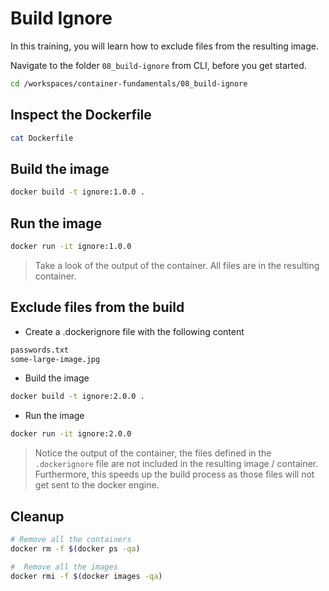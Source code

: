 # Build Ignore

In this training, you will learn how to exclude files from the resulting image.

Navigate to the folder `08_build-ignore` from CLI, before you get started.

```bash
cd /workspaces/container-fundamentals/08_build-ignore
```

## Inspect the Dockerfile

```bash
cat Dockerfile
```

## Build the image

```bash
docker build -t ignore:1.0.0 .
```

## Run the image

```bash
docker run -it ignore:1.0.0
```

>Take a look of the output of the container. All files are in the resulting container.

## Exclude files from the build

* Create a .dockerignore file with the following content

```txt
passwords.txt
some-large-image.jpg
```

* Build the image

```bash
docker build -t ignore:2.0.0 .
```

* Run the image

```bash
docker run -it ignore:2.0.0
```

>Notice the output of the container, the files defined in the `.dockerignore` file are not included in the resulting image / container. Furthermore, this speeds up the build process as those files will not get sent to the docker engine.

## Cleanup

```bash
# Remove all the containers
docker rm -f $(docker ps -qa)

#  Remove all the images
docker rmi -f $(docker images -qa)
```
